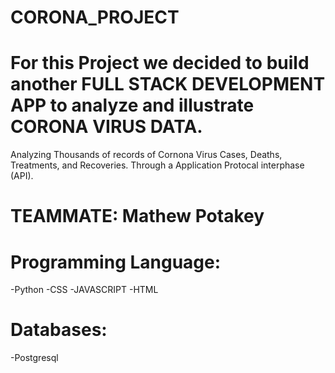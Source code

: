 # CORONA_PROJECT

# For this Project we decided to build another FULL STACK DEVELOPMENT APP to analyze and illustrate CORONA VIRUS DATA. 
   Analyzing Thousands of records of Cornona Virus Cases, Deaths, Treatments, and Recoveries. Through a Application Protocal
   interphase (API). 
# TEAMMATE: Mathew Potakey




# Programming Language: 
  -Python 
  -CSS 
  -JAVASCRIPT 
  -HTML
  
# Databases:
  -Postgresql


 





